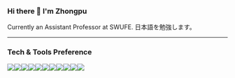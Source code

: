 ### Hi there 👋 I'm Zhongpu

Currently an Assistant Professor at SWUFE. 日本語を勉強します。

---

### Tech & Tools Preference
<img src="https://img.shields.io/badge/-Manjaro-information?logo=manjaro&logoColor=white"><img src="https://img.shields.io/badge/-Mac-563D7C?logo=apple&logoColor=white"><img src="https://img.shields.io/badge/Ubuntu-E95420?&logo=ubuntu&logoColor=white"><img src="https://img.shields.io/badge/-Java-cc6699?style=flat&logo=openjdk&logoColor=white"><img src="https://img.shields.io/badge/-Rust-5A0FC8?style=flat&logo=rust&logoColor=white"><img src="https://img.shields.io/badge/-Python-3C873A?style=flat&logo=python&logoColor=white"><img src="https://img.shields.io/badge/-C++-blue?logo=cplusplus"><img src="https://img.shields.io/badge/-PostgreSQL-4285F4?style=flat&logo=postgresql&logoColor=white"><img src="http://img.shields.io/badge/-VS%20Code-007ACC?style=flat&logo=visual%20studio%20code&logoColor=white"><img src="https://img.shields.io/badge/-JetBrains-black?style=flat&logo=JetBrains&logoColor=white"><img src="https://img.shields.io/badge/-NeoVim-cc6699?style=flat&logo=neovim&logoColor=white">
